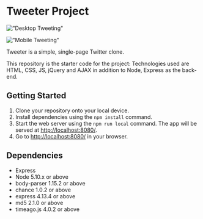 # Tweeter Project


!["Desktop Tweeting"](https://github.com/nmokadem/tweeter/blob/master/images/desktop.png)

!["Mobile Tweeting"](https://github.com/nmokadem/tweeter/blob/master/images/mobile.png)

Tweeter is a simple, single-page Twitter clone.

This repository is the starter code for the project: Technologies used are HTML, CSS, JS, jQuery and AJAX in addition to Node, Express as the back-end.

## Getting Started

1. Clone your repository onto your local device.
2. Install dependencies using the `npm install` command.
3. Start the web server using the `npm run local` command. The app will be served at <http://localhost:8080/>.
4. Go to <http://localhost:8080/> in your browser.

## Dependencies

- Express
- Node        5.10.x or above
- body-parser 1.15.2 or above
- chance      1.0.2  or above
- express     4.13.4 or above
- md5         2.1.0  or above
- timeago.js  4.0.2  or above
